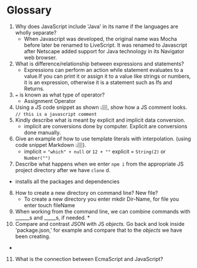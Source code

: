 # Glossary

1. Why does JavaScript include 'Java' in its name if the languages are wholly separate?
   * When Javascript was developed, the original name was Mocha before later be renamed to LiveScript. It was renamed to Javascript after Netscape added support for Java technology in its Navigator web browser.
2. What is difference/relationship between expressions and statements?
   * Expressions can perform an action while statement evaluates to a value.If you can print it or assign it to a value like strings or numbers, it is an expression, otherwise it is a statement such as Ifs and Returns.
3. `=` is known as what type of operator?
   * Assignment Operator
4. Using a JS code snippet as shown 👆🏽, show how a JS comment looks.
``` // this is a javascript comment ```
5. Kindly describe what is meant by explicit and implicit data conversion.
   * implicit are conversions done by computer. Explicit are conversions done manually.
6. Give an example of how to use template literals with interpolation. (using code snippet Markdown 👆🏽).
   * implicit = ``` "which" + null ``` or ``` 12 + "" ``` explicit = ``` String(2) ``` or ``` Number("") ```
7.  Describe what happens when we enter `npm i` from the appropriate JS project directory after we have `clone` d.
   * installs all the packages and dependencies
8. How to create a new directory on command line? New file?
   * To create a new directory you enter mkdir Dir-Name, for file you enter touch fileName
9. When working from the command line, we can combine commands with ______s and _____s, if needed.
   *
10. Compare and contrast JSON with JS *objects.* Go back and look inside 'package.json,' for example and compare that to the *objects* we have been creating.
   *
11. What is the connection between EcmaScript and JavaScript?
